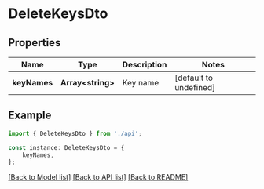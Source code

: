 # DeleteKeysDto


## Properties

Name | Type | Description | Notes
------------ | ------------- | ------------- | -------------
**keyNames** | **Array&lt;string&gt;** | Key name | [default to undefined]

## Example

```typescript
import { DeleteKeysDto } from './api';

const instance: DeleteKeysDto = {
    keyNames,
};
```

[[Back to Model list]](../README.md#documentation-for-models) [[Back to API list]](../README.md#documentation-for-api-endpoints) [[Back to README]](../README.md)
